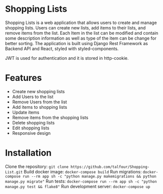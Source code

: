# Shopping Lists
Shopping Lists is a web application that allows users to create and manage shopping lists. Users can create new lists, add items to their lists, and remove items from the list. Each Item in the list can be modified and contain some description information as well as type of the item can be change for better sorting. The application is built using Django Rest Framework as Backend API and React, styled with styled-components.

JWT is used for authentication and it is stored in http-cookie.

# Features
- Create new shopping lists
- Add Users to the list
- Remove Users from the list
- Add items to shopping lists
- Update items
- Remove items from the shopping lists
- Delete shopping lists
- Edit shopping lists
- Responsive design


# Installation
Clone the repository:
`git clone https://github.com/talfour/Shopping-List.git`
Build docker image:
`docker-compose build`
Run migrations:
`docker-compose run --rm app sh -c "python manage.py makemigrations && python manage.py migrate"`
Run tests:
`docker-compose run --rm app sh -c "python manage.py test && flake8"`
Run development server:
`docker-compose up`
